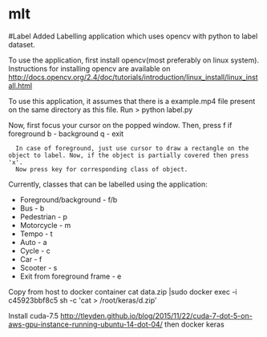 # mlt

#Label
Added Labelling application which uses opencv with python to label dataset.

To use the application, first install opencv(most preferably on linux system). Instructions for installing opencv are available on http://docs.opencv.org/2.4/doc/tutorials/introduction/linux_install/linux_install.html

To use this application, it assumes that there is a example.mp4 file present on the same directory as this file. 
Run > python label.py

Now, first focus your cursor on the popped window.
Then, press f if foreground
            b - background
            q - exit
            
      In case of foreground, just use cursor to draw a rectangle on the object to label. Now, if the object is partially covered then press 'x'.
      Now press key for corresponding class of object.
Currently, classes that can be labelled using the application:
  - Foreground/background - f/b
  - Bus                   - b
  - Pedestrian            - p
  - Motorcycle            - m
  - Tempo                 - t
  - Auto                  - a
  - Cycle                 - c
  - Car                 - f
  - Scooter             - s
  - Exit from foreground frame                  - e

Copy from host to docker container
 cat data.zip |sudo docker exec -i  c45923bbf8c5 sh -c 'cat > /root/keras/d.zip'
 
 Install cuda-7.5 http://tleyden.github.io/blog/2015/11/22/cuda-7-dot-5-on-aws-gpu-instance-running-ubuntu-14-dot-04/
 then docker keras
